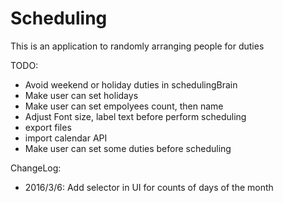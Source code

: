 # Scheduling


This is an application to randomly arranging people for duties


TODO:
- Avoid weekend or holiday duties in schedulingBrain
- Make user can set holidays 
- Make user can set empolyees count, then name
- Adjust Font size, label text before perform scheduling
- export files
- import calendar API
- Make user can set some duties before scheduling 


ChangeLog:
 - 2016/3/6: Add selector in UI for counts of days of the month
